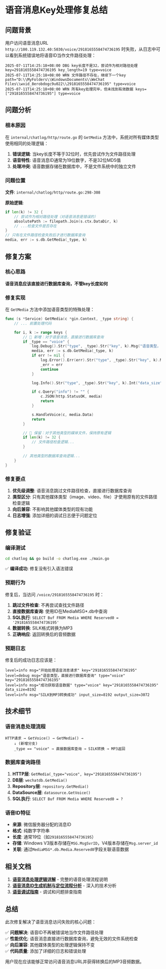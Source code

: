 # 语音消息Key处理修复总结

## 问题背景

用户访问语音消息URL `http://100.119.132.40:5030/voice/2918165558474736195` 时失败，从日志中可以看到系统错误地将语音ID当作文件路径处理：

```
2025-07-11T14:25:18+08:00 DBG key长度不是32，尝试作为相对路径处理 key=2918165558474736195 key_length=19 type=voice
2025-07-11T14:25:18+08:00 WRN 文件路径不存在，继续下一个key path="D:\\MyFolders\\WindowsDocuments\\WeChat Files\\wxid_8erobdogc9u022\\2918165558474736195" type=voice
2025-07-11T14:25:18+08:00 WRN 所有key处理完毕，但未找到有效数据 keys=["2918165558474736195"] type=voice
```

## 问题分析

### 根本原因

在 `internal/chatlog/http/route.go` 的 `GetMedia` 方法中，系统对所有媒体类型使用相同的处理逻辑：

1. **错误逻辑**: 当key长度不等于32位时，优先尝试作为文件路径处理
2. **语音特性**: 语音消息ID通常为19位数字，不是32位MD5值
3. **处理冲突**: 语音数据存储在数据库中，不是文件系统中的独立文件

### 问题位置

**文件**: `internal/chatlog/http/route.go:298-308`

**原始逻辑**:
```go
if len(k) != 32 {
    // 尝试作为相对路径处理（对语音消息是错误的）
    absolutePath := filepath.Join(s.ctx.DataDir, k)
    // ...检查文件是否存在
}
// 只有在文件路径检查失败后才进行数据库查询
media, err := s.db.GetMedia(_type, k)
```

## 修复方案

### 核心思路

**语音消息应该直接进行数据库查询，不管key长度如何**

### 修复实现

在 `GetMedia` 方法中添加语音类型的特殊处理：

```go
func (s *Service) GetMedia(c *gin.Context, _type string) {
    // ... 前置处理代码

    for i, k := range keys {
        // 🔧 新增：对于语音消息，直接进行数据库查询
        if _type == "voice" {
            log.Debug().Str("type", _type).Str("key", k).Msg("语音类型，直接进行数据库查询")
            media, err := s.db.GetMedia(_type, k)
            if err != nil {
                log.Error().Err(err).Str("type", _type).Str("key", k).Msg("从数据库获取语音数据失败")
                _err = err
                continue
            }

            log.Info().Str("type", _type).Str("key", k).Int("data_size", len(media.Data)).Msg("成功获取语音数据")

            if c.Query("info") != "" {
                c.JSON(http.StatusOK, media)
                return
            }

            s.HandleVoice(c, media.Data)
            return
        }

        // 🔄 保留：对于其他类型的媒体文件，保持原有逻辑
        if len(k) != 32 {
            // 文件路径检查逻辑...
        }
        
        // 其他类型的数据库查询逻辑...
    }
}
```

### 修复要点

1. **优先级调整**: 语音消息跳过文件路径检查，直接进行数据库查询
2. **类型区分**: 只有其他媒体类型（image、video、file）才使用原有的文件路径检查逻辑
3. **向后兼容**: 不影响其他媒体类型的现有功能
4. **日志增强**: 添加详细的调试日志便于问题定位

## 修复验证

### 编译测试
```bash
cd chatlog && go build -o chatlog.exe ./main.go
```
✅ **编译成功**: 修复没有引入语法错误

### 预期行为

修复后，当访问 `/voice/2918165558474736195` 时：

1. **跳过文件检查**: 不再尝试查找文件路径
2. **直接数据库查询**: 使用ID在MediaMSG*.db中查询
3. **SQL执行**: `SELECT Buf FROM Media WHERE Reserved0 = '2918165558474736195'`
4. **数据转换**: SILK格式转换为MP3
5. **正确响应**: 返回转换后的音频数据

### 预期日志

修复后的成功日志应该是：
```
level=info msg="开始处理语音消息请求" key="2918165558474736195"
level=debug msg="语音类型，直接进行数据库查询" type="voice" key="2918165558474736195"
level=info msg="成功获取语音数据" type="voice" key="2918165558474736195" data_size=8192
level=info msg="SILK到MP3转换成功" input_size=8192 output_size=3072
```

## 技术细节

### 语音消息处理流程

```
HTTP请求 → GetVoice() → GetMedia() → 
    ↓ (新增分支)
    _type == "voice" → 直接数据库查询 → SILK转换 → MP3返回
```

### 数据库查询路径

1. **HTTP层**: `GetMedia(_type="voice", key="2918165558474736195")`
2. **DB层**: `wechatdb.GetMedia()`
3. **Repository层**: `repository.GetMedia()`
4. **DataSource层**: `datasource.GetVoice()`
5. **SQL执行**: `SELECT Buf FROM Media WHERE Reserved0 = ?`

### 语音ID特征

- **来源**: 微信服务器分配的消息ID
- **格式**: 纯数字字符串
- **长度**: 通常19位（如`2918165558474736195`）
- **存储**: Windows V3版本存储在`MSG.MsgSvrID`，V4版本存储在`Msg.server_id`
- **关联**: 通过`MediaMSG*.db.Media.Reserved0`字段关联语音数据

## 相关文档

1. **[语音消息处理逻辑详解](voice_processing_logic.md)** - 完整的语音处理流程说明
2. **[语音消息ID生成机制与定位流程分析](voice_id_analysis.md)** - 深入的技术分析
3. **[语音调试指南](voice_debug_guide.md)** - 调试和问题排查指南

## 总结

此次修复解决了语音消息访问失败的核心问题：

✅ **问题解决**: 语音ID不再被错误地当作文件路径处理  
✅ **性能优化**: 语音消息直接进行数据库查询，避免无效的文件系统检查  
✅ **向后兼容**: 其他媒体类型的处理逻辑保持不变  
✅ **代码质量**: 添加了详细的日志和错误处理  

用户现在应该能够正常访问语音消息URL并获得转换后的MP3音频数据。 